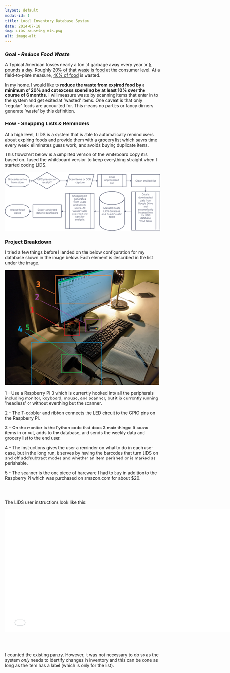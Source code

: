 ```yaml
---
layout: default
modal-id: 1
title: Local Inventory Database System
date: 2014-07-18
img: LIDS-counting-min.png
alt: image-alt
---
```


### Goal - *Reduce Food Waste*

A Typical American tosses nearly a ton of garbage away every year or [5 pounds a day](https://www.epa.gov/facts-and-figures-about-materials-waste-and-recycling/national-overview-facts-and-figures-materials). Roughly [20% of that waste is food](https://journals.plos.org/plosone/article?id=10.1371/journal.pone.0195405) at the consumer level. At a field-to-plate measure, [40% of food](https://www.usda.gov/foodwaste/faqs) is wasted.

In my home, I would like to **reduce the waste from expired food by a minimum of 20% and cut excess spending by at least 10% over the course of 6 months**. I will measure waste by scanning items that enter in to the system and get exited at 'wasted' items. One caveat is that only 'regular' foods are accounted for. This means no parties or fancy dinners generate 'waste' by this definition.

### How - Shopping Lists & Reminders

At a high level, LIDS is a system that is able to automatically remind users about expiring foods and provide them with a grocery list which saves time every week, eliminates guess work, and avoids buying duplicate items.

This flowchart below is a simplifed version of the whiteboard copy it is based on. I used the whiteboard version to keep everything straight when I started coding LIDS.

<img src="\img\portfolio\lids_flowchart.png" alt="no_image" width="800"/>

### Project Breakdown

I tried a few things before I landed on the below configuration for my database shown in the image below. Each element is described in the list under the image.

<img src="\img\portfolio\the-system-cropped-min.jpg" alt="no_image" width="500"/>

1 - Use a Raspberry Pi 3 which is currently hooked into all the peripherals including monitor, keyboard, mouse, and scanner, but it is currently running 'headless' or without everthing but the scanner.

2 - The T-cobbler and ribbon connects the LED circuit to the GPIO pins on the Raspberry Pi.

3 - On the monitor is the Python code that does 3 main things: It scans items in or out, adds to the database, and sends the weekly data and grocery list to the end user. 

4 - The instructions gives the user a reminder on what to do in each use-case, but in the long run, it serves by having the barcodes that turn LIDS on and off add/subtract modes and whether an item perished or is marked as perishable.

5 - The scanner is the one piece of hardware I had to buy in addition to the Raspberry Pi which was purchased on amazon.com for about $20.
 
 <br><br>
 
The LIDS user instructions look like this:

<embed src="\img\portfolio\LIDS-scanner-instructions-v1.0.pdf" width="750" height="400" type="application/pdf">

 <br><br>

I counted the existing pantry. However, it was not necessary to do so as the system *only* needs to identify changes in inventory and this can be done as long as the item has a label (which is only for the list). 